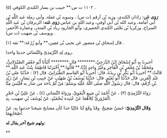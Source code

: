 ١١٠٢ ت س:** حبيب بن يسار الكندي الكوفي (٥) .

**رَوَى عَن:** زاذان الكندي، وزيد بْن أرقم (ت س) ، وسويد بْن غفلة، وأبي رملة عَبد اللَّهِ بْن أَبي أمامة، وعبد الله بْن أَبي أوفى، وعبد الله بن عباس.**رَوَى عَنه:** الزبرقان بْن عَبد اللَّهِ السراج، وزكريا بْن يَحْيَى الكندي الحميري، وأَبُو الجارود زياد بْن المنذر، وعمارة الأحمر، ويوسف بْن صهيب (ت س) .

قال إسحاق بْن منصور عَن يحيى بْن مَعِين،** وأبو زُرْعَة:** ثقة (١) .

روى لِهِ التِّرْمِذِيّ والنَّسَائي حديثا واحدا.

أخبرنا بِهِ أَبُو إِسْحَاقَ ابْنُ الدَّرَجِيِّ،******** قال:******** أَنْبَأَنَا أَبُو جَعْفَرٍ الصَّيْدَلانِيُّ، ومُحَمَّدُ بْنُ مَعْمَرِ بْنِ الْفَاخِرِ وغَيْرُ واحِدٍ إِذْنًا،** قَالُوا:** أَخْبَرَتْنا فَاطِمَةُ بِنْتُ عَبد اللَّهِ،** قَالَتْ:** أخبرنا أَبُو بَكْرِ بْنِ رِيذَةَ، قال: أخبرنا أَبُو القاسم الطَّبَرَانِيّ، قال (٢) : حَدَّثَنَا علي بْنُ عَبْدِ الْعَزِيزِ، قال حَدَّثَنَا أَبُو نُعَيْمٍ، قال: حَدَّثَنَا يُوسُفُ بْنُ صُهَيْبٍ عَنْ حَبِيبِ بْنِ يَسَارٍ، عَنْ زَيْدِ بْنِ أَرْقَمَ، قال: قال رَسُولُ اللَّهِ صلى اللَّهُ عَلَيْه وسَلَّمَ: مَنْ لَمْ يأخذ من شار به فَلَيْسَ مِنَّا.

رَوَاهُ التِّرْمِذِيّ (٣) ، عَنْ أَحْمَدَ بْنِ مَنِيعٍ الْبَغَوِيِّ، ورَوَاهُ النَّسَائي (٤) ، عَنْ عَلِيِّ بْنِ حُجْرٍ الْمَرْوَزِيِّ كِلاهُمَا عَنْ عُبَيدة بْنحُمَيْدٍ، عَنْ يُوسُفَ بْنِ صهيب، بِهِ.

**وَقَال التِّرْمِذِيّ:** حَسَنٌ صَحِيحٌ. وقَدْ وقَعَ لَنَا عَالِيًا جدا كأن مشايخ شيخنا حدثنوا بِهِ، عَنْ أَصْحَابِهِمَا.

**ولهم شيخ آخر يقال له:**

**